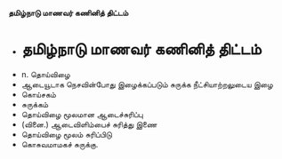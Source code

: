 **தமிழ்நாடு மாணவர் கணினித் திட்டம்**
- # தமிழ்நாடு மாணவர் கணினித் திட்டம்
- n. தொய்விழை
- ஆடையூடாக நெசவின்போது இழைக்கப்படும் சுருக்க நீட்சியாற்றலுடைய இழை
- கொய்சகம்
- சுருக்கம்
- தொய்விழை மூலமான ஆடைச்சுரிப்பு
- (வினை.) ஆடைவிளிம்பைச் சுரித்து இணை
- தொய்விழை மூலம் சுரிப்பிடு
- கொசுவமாமகச் சுருக்கு.

